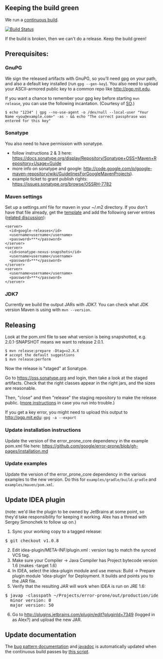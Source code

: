 ## Keeping the build green

We run a [continuous build](https://travis-ci.org/google/error-prone).

[![Build Status](https://travis-ci.org/google/error-prone.svg?branch=master)](https://travis-ci.org/google/error-prone)

If the build is broken, then we can't do a release. Keep the build green!

## Prerequisites:

### GnuPG

We sign the released artifacts with GnuPG, so you'll need gpg on your path, and also a default key installed (run `gpg --gen-key`). You also need to upload your ASCII-armored public key to a common repo like http://pgp.mit.edu.

If you want a chance to remember your gpg key before starting `mvn release`, you can use the following incantation. (Courtesy of [SO](http://stackoverflow.com/a/11484411).)

```
$ echo "1234" | gpg --no-use-agent -o /dev/null --local-user "Your Name <you@example.com>" -as - && echo "The correct passphrase was entered for this key"
```

### Sonatype

You also need to have permission with sonatype.

- follow instructions 2 & 3 here: https://docs.sonatype.org/display/Repository/Sonatype+OSS+Maven+Repository+Usage+Guide
- more info on sonatype and google: http://code.google.com/p/google-maven-repository/wiki/GuidelinesForGoogleMavenProjects).
- example ticket to grant publish rights: 
https://issues.sonatype.org/browse/OSSRH-7782

### Maven settings

Set up a settings.xml file for maven in your ~/.m2 directory. If you don't have that file already, get the [template](http://maven.apache.org/settings.html#Quick_Overview) and add the following server entries ([related discussion](https://issues.sonatype.org/browse/OSSRH-3462?page=com.atlassian.jira.plugin.system.issuetabpanels:comment-tabpanel&focusedCommentId=162066#comment-162066)):


    <server>
      <id>google-releases</id>
      <username>username</username>
      <password>***</password>
    </server>
    <server>
      <id>sonatype-nexus-snapshots</id>
      <username>username</username>
      <password>***</password>
    </server>
    <server>
      <username>username</username>
      <password>***</password>
    </server>

### JDK7

Currently we build the output JARs with JDK7. You can check what JDK version Maven is using with `mvn --version`.

## Releasing

Look at the pom.xml file to see what version is being snapshotted, e.g. 2.0.1-SNAPSHOT means we want to release 2.0.1.

    $ mvn release:prepare -Dtag=v2.X.X
    # accept the default suggestions
    $ mvn release:perform

Now the release is "staged" at Sonatype.

Go to https://oss.sonatype.org and login, then take a look at the staged artifacts. Check that the right classes appear in the right jars, and the sizes are reasonable.

Then, "close" and then "release" the staging repository to make the release public. ([more instructions](https://docs.sonatype.org/display/Repository/Sonatype+OSS+Maven+Repository+Usage+Guide#SonatypeOSSMavenRepositoryUsageGuide-8.ReleaseIt
) in case you run into trouble.)

If you get a key error, you might need to upload this output to http://pgp.mit.edu: `gpg -a --export`

### Update installation instructions

Update the version of the error_prone_core dependency in the example pom.xml file here:
https://github.com/google/error-prone/blob/gh-pages/installation.md

### Update examples

Update the version of the error_prone_core dependency in the various examples to the new version.  Do this for `examples/gradle/build.gradle` and `examples/maven/pom.xml`.

## Update IDEA plugin

(note: we'd like the plugin to be owned by JetBrains at some point, so they'd take responsibility for keeping it working. Alex has a thread with Sergey Simonchek to follow up on.)

1. Sync your working copy to a tagged release:
<pre>
$ git checkout v1.0.8
</pre>

2. Edit idea-plugin/META-INF/plugin.xml : version tag to match the synced VCS tag.
3. Make sure your Compiler -> Java Compiler has Project bytecode version 1.6 (makes -target 1.6)
4. In IDEA, select the idea-plugin module and use menus: Build -> Prepare plugin module 'idea-plugin' for Deployment. It builds and points you to the JAR file.
5. Verify that the resulting JAR will work when IDEA is run on JRE 1.6:
<pre>
$ javap -classpath ~/Projects/error-prone/out/production/idea-plugin/ -verbose com.google.errorprone.intellij.ErrorProneIdeaCompiler | grep version:
  minor version: 0
  major version: 50
</pre>
6. Go to http://plugins.jetbrains.com/plugin/edit?pluginId=7349 (logged in as Alex?) and upload the new JAR.

## Update documentation

The [bug pattern documentation](http://errorprone.info/bugpatterns) and [javadoc](http://errorprone.info/api/latest) is automatically updated when the continuous build passes by [this script](https://github.com/google/error-prone/blob/master/util/generate-latest-docs.sh).